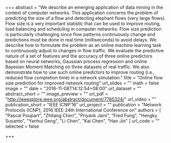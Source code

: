 +++
abstract = "We describe an emerging application of data mining in the context of computer networks. This application concerns the problem of predicting the size of a flow and detecting elephant flows (very large flows). Flow size is a very important statistic that can be used to improve routing, load balancing and scheduling in computer networks. Flow size prediction is particularly challenging since flow patterns continuously change and predictions must be done in real time (milliseconds) to avoid delays. We describe how to formulate the problem as an online machine learning task to continuously adjust to changes in flow traffic. We evaluate the predictive nature of a set of features and the accuracy of three online predictors based on neural networks, Gaussian process regression and online Bayesian Moment Matching on three datasets of real traffic. We also demonstrate how to use such online predictors to improve routing (i.e., reduced flow completion time) in a network simulation."
title = "Online flow size prediction for improved network routing"
url_slides = ""
math = false
image = ""
date = "2016-11-08T14:12:54+08:00"
url_dataset = ""
abstract_short = ""
image_preview = ""
url_pdf = "http://ieeexplore.ieee.org/abstract/document/7785324/"
url_video = ""
publication_short = "IEEE ICNP'16"
url_project = ""
publication = "Network Protocols (ICNP), 2016 IEEE 24th International Conference on"
authors = [
  "Pascal Poupart", "Zhitang Chen", "Priyank Jaini", "Fred Fung", "Hengky Susanto", "Yanhui Geng", "Li Chen", "Kai Chen", "Hao Jin"
]
url_code = ""
selected = false

+++

